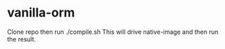 # vanilla-orm

Clone repo then run ./compile.sh
This will drive native-image and then run the result.

